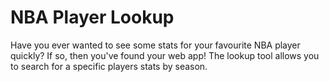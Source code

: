 # NBA Player Lookup

Have you ever wanted to see some stats for your favourite NBA player quickly? If so, then you've found your web app! The lookup tool allows you to search for a specific players stats by season. 
